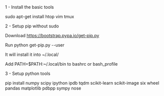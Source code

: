 1 - Install the basic tools

sudo apt-get install htop vim tmux 

2 - Setup pip without sudo

Download https://bootstrap.pypa.io/get-pip.py

Run python get-pip.py --user

It will install it into \~/.local/

Add PATH=$PATH:~/.local/bin to bashrc or bash_profile

3 - Setup python tools

pip install numpy scipy ipython ipdb tqdm scikit-learn scikit-image six wheel pandas matplotlib pdbpp sympy nose

